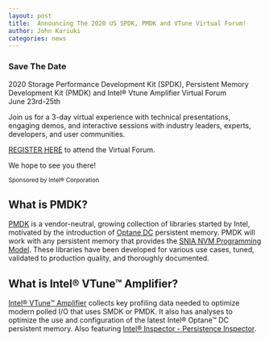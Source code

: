 ```yaml
---
layout: post
title:  Announcing The 2020 US SPDK, PMDK and VTune Virtual Forum!
author: John Kariuki
categories: news
---
```


<div class="well">
<h3>Save The Date</h3>
<p>
2020 Storage Performance Development Kit (SPDK), Persistent Memory Development
Kit (PMDK) and Intel® Vtune Amplifier Virtual Forum<br/>
June 23rd-25th<br/>
</p>
</div>

Join us for a 3-day virtual experience with technical presentations, engaging demos,
and interactive sessions with industry leaders, experts, developers, and user communities.

[REGISTER HERE](http://www.cvent.com/events/spdk-pmdk-and-intel-vtune-profiler-virtual-forum/registration-8c934ff0ac7f4aa48bfd223f9ecded79.aspx) to attend the Virtual Forum.

We hope to see you there!

<small>
Sponsored by Intel® Corporation
</small>

## What is PMDK?

[PMDK](https://pmem.io/pmdk) is a vendor-neutral, growing collection of
libraries started by Intel, motivated by the introduction of
[Optane DC](https://www.intel.com/content/www/us/en/architecture-and-technology/optane-dc-persistent-memory.html)
persistent memory. PMDK will work with any persistent memory that provides the
[SNIA NVM Programming Model](https://www.snia.org/sites/default/files/technical_work/final/NVMProgrammingModel_v1.2.pdf).
These libraries have been developed for various use cases, tuned, validated to
production quality, and thoroughly documented.

## What is Intel® VTune™ Amplifier?
[Intel® VTune™ Amplifier](https://software.intel.com/en-us/vtune) collects key
profiling data needed to optimize modern polled I/O that uses SMDK or PMDK.
It also has analyses to optimize the use and configuration of the latest
Intel® Optane™ DC persistent memory. Also featuring [Intel® Inspector - Persistence
Inspector](https://software.intel.com/en-us/articles/detect-persistent-memory-programming-errors-with-intel-inspector-persistence-inspector).
